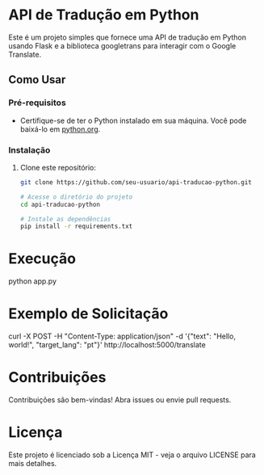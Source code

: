 # API de Tradução em Python

Este é um projeto simples que fornece uma API de tradução em Python usando Flask e a biblioteca googletrans para interagir com o Google Translate.

## Como Usar

### Pré-requisitos

- Certifique-se de ter o Python instalado em sua máquina. Você pode baixá-lo em [python.org](https://www.python.org/).

### Instalação

1. Clone este repositório:

   ```bash
   git clone https://github.com/seu-usuario/api-traducao-python.git

   # Acesse o diretório do projeto
   cd api-traducao-python

   # Instale as dependências
   pip install -r requirements.txt


# Execução
  python app.py

# Exemplo de Solicitação

  curl -X POST -H "Content-Type: application/json" -d '{"text": "Hello, world!", "target_lang": "pt"}' http://localhost:5000/translate

# Contribuições

Contribuições são bem-vindas! Abra issues ou envie pull requests.

# Licença

Este projeto é licenciado sob a Licença MIT - veja o arquivo LICENSE para mais detalhes.
